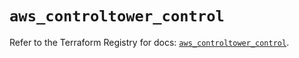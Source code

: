 # `aws_controltower_control`

Refer to the Terraform Registry for docs: [`aws_controltower_control`](https://registry.terraform.io/providers/hashicorp/aws/5.31.0/docs/resources/controltower_control).
